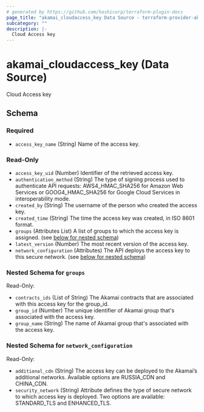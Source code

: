 ```yaml
---
# generated by https://github.com/hashicorp/terraform-plugin-docs
page_title: "akamai_cloudaccess_key Data Source - terraform-provider-akamai"
subcategory: ""
description: |-
  Cloud Access key
---
```


# akamai_cloudaccess_key (Data Source)

Cloud Access key



<!-- schema generated by tfplugindocs -->
## Schema

### Required

- `access_key_name` (String) Name of the access key.

### Read-Only

- `access_key_uid` (Number) Identifier of the retrieved access key.
- `authentication_method` (String) The type of signing process used to authenticate API requests: AWS4_HMAC_SHA256 for Amazon Web Services or GOOG4_HMAC_SHA256 for Google Cloud Services in interoperability mode.
- `created_by` (String) The username of the person who created the access key.
- `created_time` (String) The time the access key was created, in ISO 8601 format.
- `groups` (Attributes List) A list of groups to which the access key is assigned. (see [below for nested schema](#nestedatt--groups))
- `latest_version` (Number) The most recent version of the access key.
- `network_configuration` (Attributes) The API deploys the access key to this secure network. (see [below for nested schema](#nestedatt--network_configuration))

<a id="nestedatt--groups"></a>
### Nested Schema for `groups`

Read-Only:

- `contracts_ids` (List of String) The Akamai contracts that are associated with this access key for the group_id.
- `group_id` (Number) The unique identifier of Akamai group that's associated with the access key.
- `group_name` (String) The name of Akamai group that's associated with the access key.


<a id="nestedatt--network_configuration"></a>
### Nested Schema for `network_configuration`

Read-Only:

- `additional_cdn` (String) The access key can be deployed to the Akamai’s  additional networks. Available options are RUSSIA_CDN and CHINA_CDN.
- `security_network` (String) Attribute defines the type of secure network to which access key is deployed. Two options are available: STANDARD_TLS and ENHANCED_TLS.
